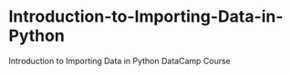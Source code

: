 # Introduction-to-Importing-Data-in-Python
Introduction to Importing Data in Python DataCamp Course
